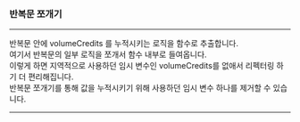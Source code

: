 ### 반복문 쪼개기   
   
* * *
   
반복문 안에 volumeCredits 를 누적시키는 로직을 함수로 추출합니다.   
여기서 반복문의 일부 로직을 쪼개서 함수 내부로 들여옵니다.   
이렇게 하면 지역적으로 사용하던 임시 변수인 volumeCredits를 없애서 리펙터링 하기 더 편리해집니다.   
반복문 쪼개기를 통해 값을 누적시키기 위해 사용하던 임시 변수 하나를 제거할 수 있습니다.   
   
* * *
   

